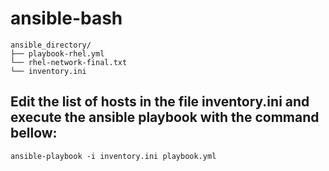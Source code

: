 # ansible-bash

    ansible_directory/
    ├── playbook-rhel.yml
    └── rhel-network-final.txt
    └── inventory.ini

## Edit the list of hosts in the file inventory.ini and execute the ansible playbook with the command bellow:

```shell
ansible-playbook -i inventory.ini playbook.yml 
```
